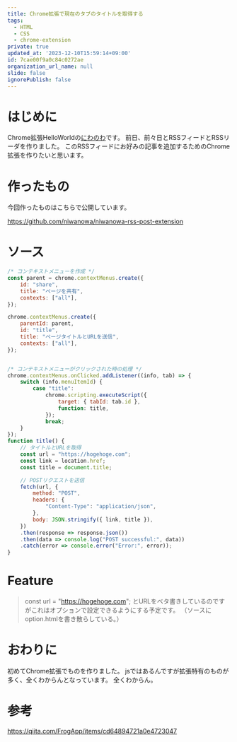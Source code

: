 ```yaml
---
title: Chrome拡張で現在のタブのタイトルを取得する
tags:
  - HTML
  - CSS
  - chrome-extension
private: true
updated_at: '2023-12-10T15:59:14+09:00'
id: 7cae00f9a0c84c0272ae
organization_url_name: null
slide: false
ignorePublish: false
---
```

# はじめに
Chrome拡張HelloWorldの[にわのわ](https://twitter.com/niwa_nowa)です。
前日、前々日とRSSフィードとRSSリーダを作りました。
このRSSフィードにお好みの記事を追加するためのChrome拡張を作りたいと思います。

# 作ったもの
今回作ったものはこちらで公開しています。

https://github.com/niwanowa/niwanowa-rss-post-extension

# ソース
```background.js
/* コンテキストメニューを作成 */
const parent = chrome.contextMenus.create({
    id: "share",
    title: "ページを共有",
    contexts: ["all"],
});

chrome.contextMenus.create({
    parentId: parent,
    id: "title",
    title: "ページタイトルとURLを送信",
    contexts: ["all"],
});


/* コンテキストメニューがクリックされた時の処理 */
chrome.contextMenus.onClicked.addListener((info, tab) => {
    switch (info.menuItemId) {
        case "title":
            chrome.scripting.executeScript({
                target: { tabId: tab.id },
                function: title,
            });
            break;
    }
});
function title() {
    // タイトルとURLを取得
    const url = "https://hogehoge.com";
    const link = location.href;
    const title = document.title;

    // POSTリクエストを送信
    fetch(url, {
        method: "POST",
        headers: {
            "Content-Type": "application/json",
        },
        body: JSON.stringify({ link, title }),
    })
    .then(response => response.json())
    .then(data => console.log("POST successful:", data))
    .catch(error => console.error("Error:", error));
}

```
# Feature
> const url = "https://hogehoge.com";
とURLをベタ書きしているのですがこれはオプションで設定できるようにする予定です。
（ソースにoption.htmlを書き散らしている。）

# おわりに
初めてChrome拡張でものを作りました。
jsではあるんですが拡張特有のものが多く、全くわからんとなっています。
全くわからん。

# 参考

https://qiita.com/FrogApp/items/cd64894721a0e4723047
